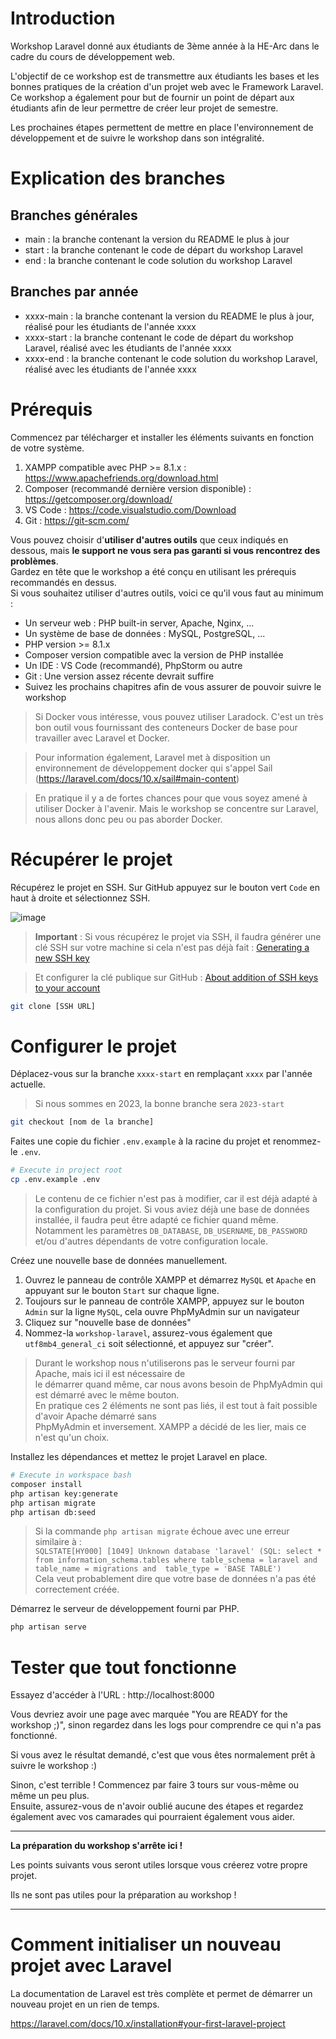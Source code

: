 # Introduction

Workshop Laravel donné aux étudiants de 3ème année à la HE-Arc dans le cadre du cours de développement web.

L'objectif de ce workshop est de transmettre aux étudiants les bases et les bonnes pratiques de la création d'un projet web avec le Framework Laravel. Ce workshop a également pour but de fournir un point de départ aux étudiants afin de leur permettre de créer leur projet de semestre.

Les prochaines étapes permettent de mettre en place l'environnement de développement et de suivre le workshop dans son intégralité.

# Explication des branches

## Branches générales

-   main : la branche contenant la version du README le plus à jour
-   start : la branche contenant le code de départ du workshop Laravel
-   end : la branche contenant le code solution du workshop Laravel

## Branches par année

-   xxxx-main : la branche contenant la version du README le plus à jour, réalisé pour les étudiants de l'année xxxx
-   xxxx-start : la branche contenant le code de départ du workshop Laravel, réalisé avec les étudiants de l'année xxxx
-   xxxx-end : la branche contenant le code solution du workshop Laravel, réalisé avec les étudiants de l'année xxxx

# Prérequis

Commencez par télécharger et installer les éléments suivants en fonction de votre système.

1. XAMPP compatible avec PHP >= 8.1.x : https://www.apachefriends.org/download.html
2. Composer (recommandé dernière version disponible) : https://getcomposer.org/download/
3. VS Code : https://code.visualstudio.com/Download
4. Git : https://git-scm.com/

Vous pouvez choisir d'**utiliser d'autres outils** que ceux indiqués en dessous, mais **le support ne vous sera pas garanti si vous rencontrez des problèmes**.  
Gardez en tête que le workshop a été conçu en utilisant les prérequis recommandés en dessus.  
Si vous souhaitez utiliser d'autres outils, voici ce qu'il vous faut au minimum :

-   Un serveur web : PHP built-in server, Apache, Nginx, ...
-   Un système de base de données : MySQL, PostgreSQL, ...
-   PHP version >= 8.1.x
-   Composer version compatible avec la version de PHP installée
-   Un IDE : VS Code (recommandé), PhpStorm ou autre
-   Git : Une version assez récente devrait suffire
-   Suivez les prochains chapitres afin de vous assurer de pouvoir suivre le workshop

> Si Docker vous intéresse, vous pouvez utiliser Laradock. C'est un très bon outil vous fournissant des conteneurs Docker de base pour travailler avec Laravel et Docker.

> Pour information également, Laravel met à disposition un environnement de développement docker qui s'appel Sail (https://laravel.com/docs/10.x/sail#main-content)

> En pratique il y a de fortes chances pour que vous soyez amené à utiliser Docker à l'avenir. Mais le workshop se concentre sur Laravel, nous allons donc peu ou pas aborder Docker.

# Récupérer le projet

Récupérez le projet en SSH. Sur GitHub appuyez sur le bouton vert `Code` en haut à droite et sélectionnez SSH.

![image](https://user-images.githubusercontent.com/39899628/189638725-1f41f029-20ed-433a-b853-2be9ff92f0c2.png)

> **Important** : Si vous récupérez le projet via SSH, il faudra générer une clé SSH sur votre machine si cela n'est pas déjà fait : [Generating a new SSH key](https://docs.github.com/en/authentication/connecting-to-github-with-ssh/generating-a-new-ssh-key-and-adding-it-to-the-ssh-agent#generating-a-new-ssh-key )

> Et configurer la clé publique sur GitHub : [About addition of SSH keys to your account](https://docs.github.com/en/authentication/connecting-to-github-with-ssh/adding-a-new-ssh-key-to-your-github-account)

```bash
git clone [SSH URL]
```

# Configurer le projet

Déplacez-vous sur la branche `xxxx-start` en remplaçant `xxxx` par l'année actuelle.

> Si nous sommes en 2023, la bonne branche sera `2023-start`

```bash
git checkout [nom de la branche]
```

Faites une copie du fichier `.env.example` à la racine du projet et renommez-le `.env`.

```bash
# Execute in project root
cp .env.example .env
```

> Le contenu de ce fichier n'est pas à modifier, car il est déjà adapté à la configuration du projet.
> Si vous aviez déjà une base de données installée, il faudra peut être adapté ce fichier quand même.
> Notamment les paramètres `DB_DATABASE`, `DB_USERNAME`, `DB_PASSWORD` et/ou d'autres dépendants de votre configuration locale.

Créez une nouvelle base de données manuellement.
1. Ouvrez le panneau de contrôle XAMPP et démarrez `MySQL` et `Apache` en appuyant sur le bouton `Start` sur chaque ligne.
2. Toujours sur le panneau de contrôle XAMPP, appuyez sur le bouton `Admin` sur la ligne `MySQL`, cela ouvre PhpMyAdmin sur un navigateur
2. Cliquez sur "nouvelle base de données"
3. Nommez-la `workshop-laravel`, assurez-vous également que `utf8mb4_general_ci` soit sélectionné, et appuyez sur "créer".

> Durant le workshop nous n'utiliserons pas le serveur fourni par Apache, mais ici il est nécessaire de  
> le démarrer quand même, car nous avons besoin de PhpMyAdmin qui est démarré avec le même bouton.  
> En pratique ces 2 éléments ne sont pas liés, il est tout à fait possible d'avoir Apache démarré sans  
> PhpMyAdmin et inversement. XAMPP a décidé de les lier, mais ce n'est qu'un choix.

Installez les dépendances et mettez le projet Laravel en place.

```bash
# Execute in workspace bash
composer install
php artisan key:generate
php artisan migrate
php artisan db:seed
```

> Si la commande `php artisan migrate` échoue avec une erreur similaire à :  
> `SQLSTATE[HY000] [1049] Unknown database 'laravel' (SQL: select * from information_schema.tables where table_schema = laravel and table_name = migrations and 
table_type = 'BASE TABLE')`  
> Cela veut probablement dire que votre base de données n'a pas été correctement créée.

Démarrez le serveur de développement fourni par PHP.

```bash
php artisan serve
```

# Tester que tout fonctionne

Essayez d'accéder à l'URL : http://localhost:8000

Vous devriez avoir une page avec marquée "You are READY for the workshop ;)", sinon regardez dans les logs pour comprendre ce qui n'a pas fonctionné.

Si vous avez le résultat demandé, c'est que vous êtes normalement prêt à suivre le workshop :)

Sinon, c'est terrible ! Commencez par faire 3 tours sur vous-même ou même un peu plus.  
Ensuite, assurez-vous de n'avoir oublié aucune des étapes et regardez également avec vos camarades qui pourraient également vous aider.

---

**La préparation du workshop s'arrête ici !**

Les points suivants vous seront utiles lorsque vous créerez votre propre projet.

Ils ne sont pas utiles pour la préparation au workshop !

---

# Comment initialiser un nouveau projet avec Laravel

La documentation de Laravel est très complète et permet de démarrer un nouveau projet en un rien de temps.

https://laravel.com/docs/10.x/installation#your-first-laravel-project
